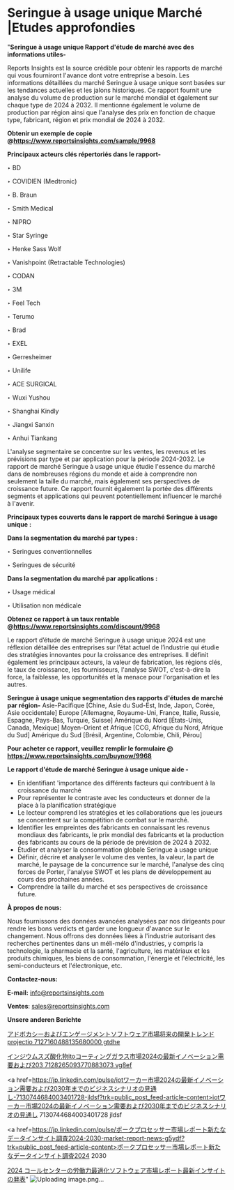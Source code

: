 # Seringue à usage unique Marché |Etudes approfondies

"<strong>Seringue à usage unique Rapport d'étude de marché avec des informations utiles-</strong>

Reports Insights est la source crédible pour obtenir les rapports de marché qui vous fourniront l'avance dont votre entreprise a besoin. Les informations détaillées du marché Seringue à usage unique sont basées sur les tendances actuelles et les jalons historiques. Ce rapport fournit une analyse du volume de production sur le marché mondial et également sur chaque type de 2024 à 2032. Il mentionne également le volume de production par région ainsi que l'analyse des prix en fonction de chaque type, fabricant, région et prix mondial de 2024 à 2032.

<strong><b>Obtenir un exemple de copie @</b></strong><a href=https://www.reportsinsights.com/sample/9968><strong><b>https://www.reportsinsights.com/sample/9968</b></strong></a>

<b>Principaux acteurs clés répertoriés dans le rapport-</b>

<b> </b>‣ BD

‣ COVIDIEN (Medtronic)

‣ B. Braun

‣ Smith Medical

‣ NIPRO

‣ Star Syringe

‣ Henke Sass Wolf

‣ Vanishpoint (Retractable Technologies)

‣ CODAN

‣ 3M

‣ Feel Tech

‣ Terumo

‣ Brad

‣ EXEL

‣ Gerresheimer

‣ Unilife

‣ ACE SURGICAL

‣ Wuxi Yushou

‣ Shanghai Kindly

‣ Jiangxi Sanxin

‣ Anhui Tiankang

L'analyse segmentaire se concentre sur les ventes, les revenus et les prévisions par type et par application pour la période 2024-2032. Le rapport de marché Seringue à usage unique étudie l'essence du marché dans de nombreuses régions du monde et aide à comprendre non seulement la taille du marché, mais également ses perspectives de croissance future. Ce rapport fournit également la portée des différents segments et applications qui peuvent potentiellement influencer le marché à l'avenir.

<strong>Principaux types couverts dans le rapport de marché Seringue à usage unique :</strong>

<strong>Dans la segmentation du marché par types :</strong>

‣ Seringues conventionnelles

‣ Seringues de sécurité

<strong>Dans la segmentation du marché par applications :</strong>

‣ Usage médical

‣ Utilisation non médicale

<strong><b>Obtenez ce rapport à un taux rentable @</b></strong><a href=https://www.reportsinsights.com/discount/9968><strong><b>https://www.reportsinsights.com/discount/9968</b></strong></a>

Le rapport d’étude de marché Seringue à usage unique 2024 est une réflexion détaillée des entreprises sur l’état actuel de l’industrie qui étudie des stratégies innovantes pour la croissance des entreprises. Il définit également les principaux acteurs, la valeur de fabrication, les régions clés, le taux de croissance, les fournisseurs, l'analyse SWOT, c'est-à-dire la force, la faiblesse, les opportunités et la menace pour l'organisation et les autres.

<strong>Seringue à usage unique segmentation des rapports d'études de marché par région-</strong>
Asie-Pacifique [Chine, Asie du Sud-Est, Inde, Japon, Corée, Asie occidentale]
Europe [Allemagne, Royaume-Uni, France, Italie, Russie, Espagne, Pays-Bas, Turquie, Suisse]
Amérique du Nord [États-Unis, Canada, Mexique]
Moyen-Orient et Afrique [CCG, Afrique du Nord, Afrique du Sud]
Amérique du Sud [Brésil, Argentine, Colombie, Chili, Pérou]

<strong>Pour acheter ce rapport, veuillez remplir le formulaire @   <a href=https://www.reportsinsights.com/buynow/9968>https://www.reportsinsights.com/buynow/9968</a></strong>

<strong>Le rapport d'étude de marché Seringue à usage unique aide -</strong>
<ul>
  <li>En identifiant 'importance des différents facteurs qui contribuent à la croissance du marché</li>
  <li>Pour représenter le contraste avec les conducteurs et donner de la place à la planification stratégique</li>
  <li>Le lecteur comprend les stratégies et les collaborations que les joueurs se concentrent sur la compétition de combat sur le marché.</li>
  <li>Identifier les empreintes des fabricants en connaissant les revenus mondiaux des fabricants, le prix mondial des fabricants et la production des fabricants au cours de la période de prévision de 2024 à 2032.</li>
  <li>Étudier et analyser la consommation globale Seringue à usage unique</li>
  <li>Définir, décrire et analyser le volume des ventes, la valeur, la part de marché, le paysage de la concurrence sur le marché, l'analyse des cinq forces de Porter, l'analyse SWOT et les plans de développement au cours des prochaines années.</li>
  <li>Comprendre la taille du marché et ses perspectives de croissance future.</li>
</ul>
<strong>À propos de nous:</strong>

Nous fournissons des données avancées analysées par nos dirigeants pour rendre les bons verdicts et garder une longueur d'avance sur le changement. Nous offrons des données liées à l'industrie autorisant des recherches pertinentes dans un méli-mélo d'industries, y compris la technologie, la pharmacie et la santé, l'agriculture, les matériaux et les produits chimiques, les biens de consommation, l'énergie et l'électricité, les semi-conducteurs et l'électronique, etc.

<strong>Contactez-nous:</strong>

<strong>E-mail:</strong> <a href=mailto:info@reportsinsights.com>info@reportsinsights.com</a>

<strong>Ventes</strong>: <a href=mailto:sales@reportsinsights.com>sales@reportsinsights.com</a>

<strong>Unsere anderen Berichte</strong>

<a href=https://www.linkedin.com/pulse/アドボカシーおよびエンゲージメントソフトウェア市場将来の開発トレンドprojectio-7127160488135680000-gtdhe/>アドボカシーおよびエンゲージメントソフトウェア市場将来の開発トレンドprojectio 7127160488135680000 gtdhe</a>

<a href=https://www.linkedin.com/pulse/インジウムスズ酸化物itoコーティングガラス市場2024の最新イノベーション需要および203-7128265093770883073-vg8ef/>インジウムスズ酸化物itoコーティングガラス市場2024の最新イノベーション需要および203 7128265093770883073 vg8ef</a>

<a href=https://jp.linkedin.com/pulse/iotワーカー市場2024の最新イノベーション需要および2030年までのビジネスシナリオの見通し-7130744684003401728-jldsf?trk=public_post_feed-article-content>iotワーカー市場2024の最新イノベーション需要および2030年までのビジネスシナリオの見通し 7130744684003401728 jldsf</a>

<a href=https://jp.linkedin.com/pulse/ポークプロセッサー市場レポート新たなデータインサイト調査2024-2030-market-report-news-g5ydf?trk=public_post_feed-article-content>ポークプロセッサー市場レポート新たなデータインサイト調査2024 2030</a>

<a href=https://www.linkedin.com/pulse/2024-コールセンターの労働力最適化ソフトウェア市場レポート最新インサイトの発表-tribunal-analytics-360-6ggrf/>2024 コールセンターの労働力最適化ソフトウェア市場レポート最新インサイトの発表</a>"
![Uploading image.png…]()
